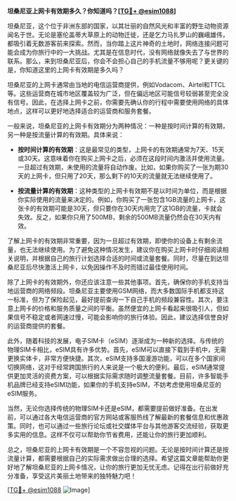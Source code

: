 **坦桑尼亚上网卡有效期多久？你知道吗？[[TG💪+ @esim1088](https://t.me/s/esim1088)]**

坦桑尼亚，这个位于非洲东部的国家，以其壮丽的自然风光和丰富的野生动物资源闻名于世。无论是塞伦盖蒂大草原上的动物迁徙，还是乞力马扎罗山的巍峨雄伟，都吸引着无数游客前来探索。然而，当你踏上这片神奇的土地时，网络连接问题可能会成为你旅行中的一大挑战。尤其是在信息时代，没有网络就像失去了与世界的联系。那么，来到坦桑尼亚后，你会不会担心自己的手机流量不够用呢？更关键的是，你知道这里的上网卡有效期是多久吗？

坦桑尼亚的上网卡通常由当地的电信运营商提供，例如Vodacom、Airtel和TTCL等。这些运营商在城市地区覆盖较为广泛，但在偏远地区可能信号较弱甚至完全没有信号。因此，在选择上网卡之前，你需要先确认你的行程中需要使用网络的具体地点，这样可以更好地选择适合的运营商和服务套餐。

一般来说，坦桑尼亚的上网卡有效期分为两种情况：一种是按时间计算的有效期，另一种是按流量计算的有效期。具体来说：

- **按时间计算的有效期**：这是最常见的类型，上网卡的有效期通常为7天、15天或30天。这意味着你在购买上网卡之后，必须在这段时间内激活并使用流量。一旦超过有效期，未使用的流量将自动作废。比如，如果你购买了一张为期30天的上网卡，但只用了20天，那么剩下的10天的流量就无法继续使用了。
  
- **按流量计算的有效期**：这种类型的上网卡有效期不是以时间为单位，而是根据你实际使用的流量来决定的。例如，你购买了一张包含1GB流量的上网卡，这张卡的有效期可能是30天，但只要你在30天内用完了这1GB的流量，卡就会失效。反之，如果你只用了500MB，剩余的500MB流量仍然会在30天内有效。

了解上网卡的有效期非常重要，因为一旦超过有效期，即使你的设备上有剩余流量，也无法继续使用。为了避免这种情况发生，建议你在购买上网卡时仔细阅读相关说明，并根据自己的旅行计划选择合适的时间或流量套餐。同时，尽量在到达坦桑尼亚后尽快激活上网卡，以免因操作不及时而错过最佳使用时间。

除了上网卡的有效期外，你还应该注意一些其他事项。首先，确保你的手机支持当地运营商的网络频段。坦桑尼亚主要使用GSM网络，而大多数国际手机都支持这一标准，但为了保险起见，最好提前查询一下自己手机的频段兼容性。其次，要注意上网卡的价格和服务质量之间的平衡。虽然便宜的上网卡看起来很吸引人，但如果信号不稳定或者网速过慢，可能会影响你的旅行体验。因此，建议选择信誉良好的运营商提供的套餐。

此外，随着科技的发展，电子SIM卡（eSIM）逐渐成为一种新的选择。与传统的物理SIM卡相比，eSIM具有许多优势。首先，eSIM可以直接下载到手机中，无需更换实体卡，非常方便快捷。其次，eSIM支持多国漫游功能，可以在多个国家间切换网络，这对于经常跨国旅行的人来说是一个极大的便利。最后，eSIM通常提供更加灵活的资费方案，可以根据实际需求随时调整流量套餐。目前，许多智能手机品牌已经支持eSIM功能，如果你的手机支持eSIM，不妨考虑使用坦桑尼亚的eSIM服务。

当然，无论你选择传统的物理SIM卡还是eSIM，都需要提前做好准备。在出发前，可以通过各大电信运营商的官方网站或客服热线了解最新的套餐信息和优惠政策。同时，也可以通过一些旅行论坛或社交媒体平台与其他游客交流经验，获取更多实用的信息。这样不仅可以帮助你节省费用，还能让你的旅行更加顺利。

总之，坦桑尼亚的上网卡有效期是一个不容忽视的问题。无论是按时间计算还是按流量计算，都需要根据自己的实际需求做出合理的选择。希望这篇文章能帮助你更好地了解坦桑尼亚的上网卡情况，让你的旅行更加无忧无虑。记得在出行前做好充分准备，享受这片美丽土地带来的独特魅力吧！

[[TG💪+ @esim1088](https://t.me/s/esim1088) ![Image](https://i.postimg.cc/4NQfJmqS/Snipaste-2025-05-13-00-14-12.png)]